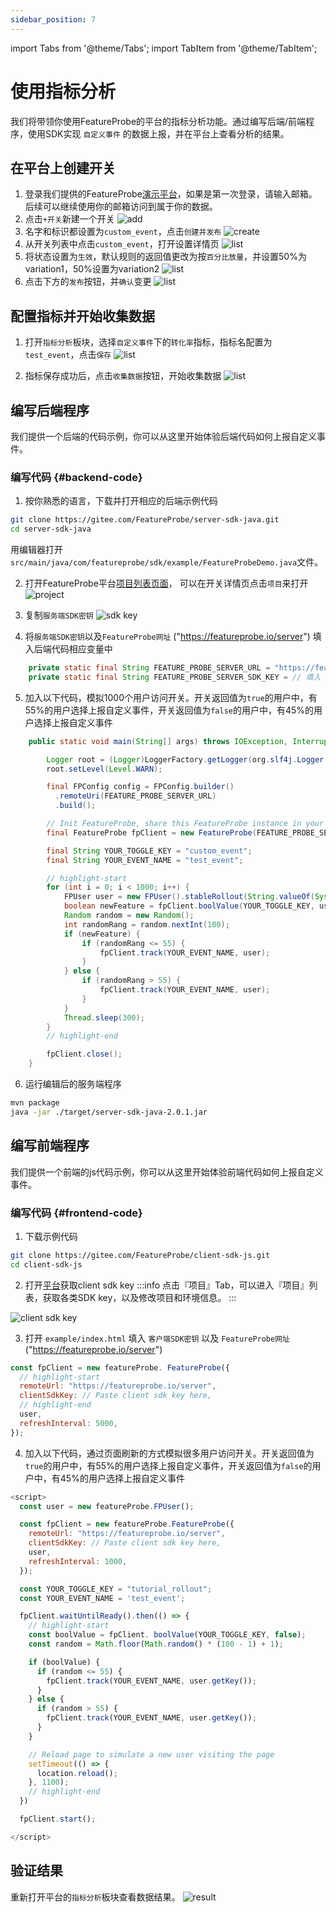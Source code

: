 ```yaml
---
sidebar_position: 7
---
```

import Tabs from '@theme/Tabs';
import TabItem from '@theme/TabItem';

# 使用指标分析

我们将带领你使用FeatureProbe的平台的指标分析功能。通过编写后端/前端程序，使用SDK实现 `自定义事件` 的数据上报，并在平台上查看分析的结果。

## 在平台上创建开关
1. 登录我们提供的FeatureProbe[演示平台](https://featureprobe.io)，如果是第一次登录，请输入邮箱。后续可以继续使用你的邮箱访问到属于你的数据。
2. 点击`+开关`新建一个开关
![add](/tutorial_create_toggle_button_cn.png)
3. 名字和标识都设置为`custom_event`，点击`创建并发布`
![create](/tutorial_metric_analysis_create_cn.png)
4. 从开关列表中点击`custom_event`，打开设置详情页
![list](/tutorial_metric_analysis_list_click_cn.png)
5. 将状态设置为`生效`，默认规则的返回值更改为按`百分比放量`，并设置50%为variation1，50%设置为variation2
![list](/tutorial_metric_analysis_targeting_cn.png)
6. 点击下方的`发布`按钮，并`确认`变更
![list](/tutorial_metric_analysis_targeting_confirm_cn.png)


## 配置指标并开始收集数据
1. 打开`指标分析`板块，选择`自定义事件`下的`转化率`指标，指标名配置为`test_event`，点击`保存`
![list](/tutorial_metric_analysis_save_cn.png)

2. 指标保存成功后，点击`收集数据`按钮，开始收集数据
![list](/tutorial_metric_analysis_start_cn.png)

## 编写后端程序
我们提供一个后端的代码示例，你可以从这里开始体验后端代码如何上报自定义事件。

### 编写代码 {#backend-code}

1. 按你熟悉的语言，下载并打开相应的后端示例代码

<Tabs groupId="language">
<TabItem value="java" label="Java" default>

~~~bash
git clone https://gitee.com/FeatureProbe/server-sdk-java.git
cd server-sdk-java
~~~
用编辑器打开`src/main/java/com/featureprobe/sdk/example/FeatureProbeDemo.java`文件。

</TabItem>

<!-- 

<TabItem value="golang" label="Go">

~~~bash
git clone https://gitee.com/FeatureProbe/server-sdk-go.git
cd server-sdk-go
~~~
Open the `example/main.go` file with an editor.
</TabItem>
<TabItem value="rust" label="Rust">

~~~bash
git clone https://gitee.com/FeatureProbe/server-sdk-rust.git
cd server-sdk-rust
~~~
Open the `examples/demo.rs` file with an editor.
</TabItem>
<TabItem value="python" label="Python">

~~~bash
git clone https://gitee.com/FeatureProbe/server-sdk-python.git
cd server-sdk-python
~~~
Open the `demo.py` file with an editor.
</TabItem>
<TabItem value="nodejs" label="Node.js">

~~~bash
git clone https://gitee.com/FeatureProbe/server-sdk-node.git
cd server-sdk-node
~~~
Open the `examples/demo.js` file with an editor.
</TabItem>

-->

</Tabs>

2. 打开FeatureProbe平台[项目列表页面](https://featureprobe.io/projects)， 可以在开关详情页点击`项目`来打开
![project](/tutorial_click_project_en.png)

3. 复制`服务端SDK密钥`
![sdk key](/tutorial_rollout_server_sdk_key_en.png)

4. 将`服务端SDK密钥`以及`FeatureProbe网址` ("https://featureprobe.io/server") 填入后端代码相应变量中

<Tabs groupId="language">
<TabItem value="java" label="Java" default>

~~~java title="src/main/java/com/featureprobe/sdk/example/FeatureProbeDemo.java"
    private static final String FEATURE_PROBE_SERVER_URL = "https://featureprobe.io/server";
    private static final String FEATURE_PROBE_SERVER_SDK_KEY = // 填入 服务端SDK密钥SDK key
~~~
</TabItem>

<!-- 

<TabItem value="golang" label="Go">

~~~go title="example/main.go"
config := featureprobe.FPConfig{
    // highlight-start
  RemoteUrl: "https://featureprobe.io/server",
  ServerSdkKey:    // 填入 服务端SDK密钥
  // highlight-end
  RefreshInterval: 5000, // ms
  WaitFirstResp:   true,
}
~~~
</TabItem>
<TabItem value="rust" label="Rust">

~~~rust title="examples/demo.rs"
let remote_url = "https://featureprobe.io/server";
let server_sdk_key = // Fill in the server SDK key
~~~
</TabItem>
<TabItem value="python" label="Python">

~~~python title="demo.py"
FEATURE_PROBE_SERVER_URL = 'https://featureprobe.io/server'
FEATURE_PROBE_SERVER_SDK_KEY = # Fill in the server SDK key
~~~
</TabItem>
<TabItem value="nodejs" label="Node.js">

~~~js title="demo.js"
const FEATURE_PROBE_SERVER_URL = 'https://featureprobe.io/server';
const FEATURE_PROBE_SERVER_SDK_KEY = // Fill in the server SDK key
~~~
</TabItem>

-->

</Tabs>

5. 加入以下代码，模拟1000个用户访问开关。开关返回值为`true`的用户中，有55%的用户选择上报自定义事件，开关返回值为`false`的用户中，有45%的用户选择上报自定义事件

<Tabs groupId="language">
   <TabItem value="java" label="Java" default>

~~~java title="src/main/java/com/featureprobe/sdk/example/FeatureProbeDemo.java"
    public static void main(String[] args) throws IOException, InterruptedException {

        Logger root = (Logger)LoggerFactory.getLogger(org.slf4j.Logger.ROOT_LOGGER_NAME);
        root.setLevel(Level.WARN);

        final FPConfig config = FPConfig.builder()
          .remoteUri(FEATURE_PROBE_SERVER_URL)
          .build();

        // Init FeatureProbe, share this FeatureProbe instance in your project.
        final FeatureProbe fpClient = new FeatureProbe(FEATURE_PROBE_SERVER_SDK_KEY, config);

        final String YOUR_TOGGLE_KEY = "custom_event";
        final String YOUR_EVENT_NAME = "test_event";

        // highlight-start
        for (int i = 0; i < 1000; i++) {
            FPUser user = new FPUser().stableRollout(String.valueOf(System.nanoTime()));
            boolean newFeature = fpClient.boolValue(YOUR_TOGGLE_KEY, user, false);
            Random random = new Random();
            int randomRang = random.nextInt(100);
            if (newFeature) {
                if (randomRang <= 55) {
                    fpClient.track(YOUR_EVENT_NAME, user);
                }
            } else {
                if (randomRang > 55) {
                    fpClient.track(YOUR_EVENT_NAME, user);
                }
            }
            Thread.sleep(300);
        }
        // highlight-end

        fpClient.close();
    }
~~~

</TabItem>

<!-- 

<TabItem value="golang" label="Go">

~~~go title="example/main.go"
func main() {
	config := featureprobe.FPConfig{
		RemoteUrl: "https://featureprobe.io/server",
		ServerSdkKey:    // Fill in the server SDK key
		RefreshInterval: 5000, // ms
		WaitFirstResp:   true,
	}
	fp, err := featureprobe.NewFeatureProbe(config)
	if err != nil {
		fmt.Println(err)
		return
	}
  
	fp.Close()
}
~~~
</TabItem>
<TabItem value="rust" label="Rust">

~~~rust title="examples/demo.rs"
#[tokio::main]
async fn main() {
    let remote_url = "https://featureprobe.io/server";
    let server_sdk_key = // Fill in the server SDK key
    let config = FPConfig {
        remote_url: remote_url.to_owned(),
        server_sdk_key: server_sdk_key.to_owned(),
        refresh_interval: Duration::from_millis(2000),
        #[cfg(feature = "use_tokio")]
        http_client: None,
        wait_first_resp: true,
        ..Default::default()
    };

    let fp = match FeatureProbe::new(config) {
        Ok(fp) => fp,
        Err(e) => {
            tracing::error!("{:?}", e);
            return;
        }
    };
  
    fp.close();
}
~~~
</TabItem>
<TabItem value="python" label="Python">

~~~python title="demo.py"
logging.basicConfig(level=logging.WARNING)

if __name__ == '__main__':
    FEATURE_PROBE_SERVER_URL = 'https://featureprobe.io/server'
    FEATURE_PROBE_SERVER_SDK_KEY = # Fill in the server SDK key

    config = fp.Config(remote_uri=FEATURE_PROBE_SERVER_URL,  # FeatureProbe server URL
                       sync_mode='pooling',
                       refresh_interval=3)

    with fp.Client(FEATURE_PROBE_SERVER_SDK_KEY, config) as client:
     
~~~
</TabItem>
<TabItem value="nodejs" label="Node.js">

~~~js title="demo.js"
const fpClient = new featureProbe.FeatureProbe({
  remoteUrl: FEATURE_PROBE_SERVER_URL,
  serverSdkKey: FEATURE_PROBE_SERVER_SDK_KEY,
  refreshInterval: 5000,
});

~~~
</TabItem>

-->

</Tabs>

6. 运行编辑后的服务端程序

<Tabs groupId="language">
  <TabItem value="java" label="Java" default>

  ~~~bash
  mvn package
  java -jar ./target/server-sdk-java-2.0.1.jar
  ~~~
  </TabItem>

<!-- 
  <TabItem value="golang" label="Go">

  ~~~bash
  go run example/main.go
  ~~~
  </TabItem>
  <TabItem value="rust" label="Rust">

  ~~~bash
  cargo run --example demo
  ~~~
  </TabItem>
  <TabItem value="python" label="Python">

  ~~~bash
  pip3 install -r requirements.txt
  python3 demo.py
  ~~~
  </TabItem>
  <TabItem value="nodejs" label="Node.js">

  ~~~bash
  node demo.js
  ~~~
  </TabItem>
 -->
</Tabs>


## 编写前端程序

我们提供一个前端的js代码示例，你可以从这里开始体验前端代码如何上报自定义事件。

### 编写代码 {#frontend-code}

1. 下载示例代码

~~~bash
git clone https://gitee.com/FeatureProbe/client-sdk-js.git
cd client-sdk-js
~~~

2. 打开[平台](https://featureprobe.io/projects)获取client sdk key
:::info
点击『项目』Tab，可以进入『项目』列表，获取各类SDK key，以及修改项目和环境信息。
:::

![client sdk key](/tutorial_client_sdk_key_en.png)

3. 打开 `example/index.html` 填入 `客户端SDK密钥` 以及 `FeatureProbe网址`  ("https://featureprobe.io/server")

~~~js title="example/index.html"
const fpClient = new featureProbe. FeatureProbe({
  // highlight-start
  remoteUrl: "https://featureprobe.io/server",
  clientSdkKey: // Paste client sdk key here,
  // highlight-end
  user,
  refreshInterval: 5000,
});
~~~

4. 加入以下代码，通过页面刷新的方式模拟很多用户访问开关。开关返回值为`true`的用户中，有55%的用户选择上报自定义事件，开关返回值为`false`的用户中，有45%的用户选择上报自定义事件

~~~js title="example/index.html"
<script>
  const user = new featureProbe.FPUser();

  const fpClient = new featureProbe.FeatureProbe({
    remoteUrl: "https://featureprobe.io/server",
    clientSdkKey: // Paste client sdk key here,
    user,
    refreshInterval: 1000,
  });

  const YOUR_TOGGLE_KEY = "tutorial_rollout";
  const YOUR_EVENT_NAME = 'test_event';

  fpClient.waitUntilReady().then(() => {
    // highlight-start
    const boolValue = fpClient. boolValue(YOUR_TOGGLE_KEY, false);
    const random = Math.floor(Math.random() * (100 - 1) + 1);

    if (boolValue) {
      if (random <= 55) {
        fpClient.track(YOUR_EVENT_NAME, user.getKey());
      }
    } else {
      if (random > 55) {
        fpClient.track(YOUR_EVENT_NAME, user.getKey());
      }
    }

    // Reload page to simulate a new user visiting the page
    setTimeout(() => {
      location.reload();
    }, 1100);
    // highlight-end
  })

  fpClient.start();

</script>
~~~

## 验证结果

重新打开平台的`指标分析`板块查看数据结果。
![result](/tutorial_metric_analysis_result_cn.png)
